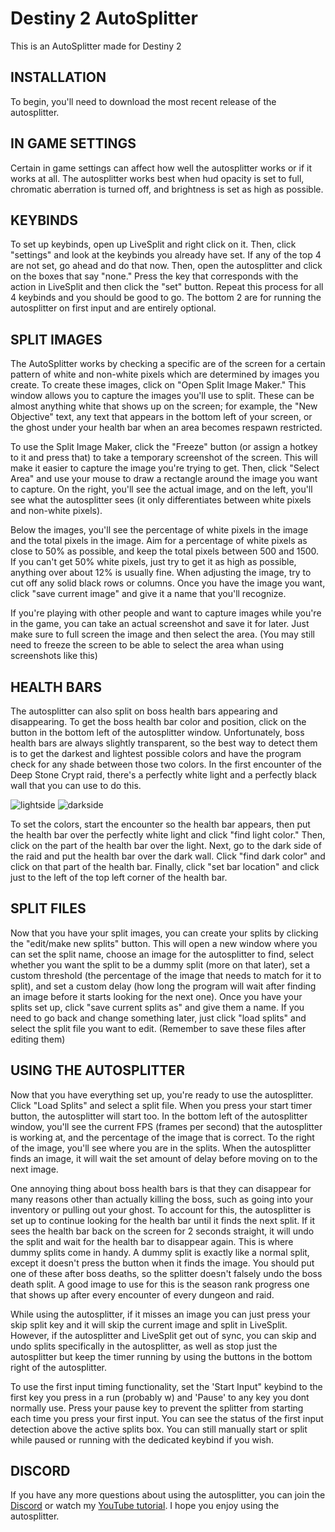 # Destiny 2 AutoSplitter
This is an AutoSplitter made for Destiny 2

## INSTALLATION

To begin, you'll need to download the most recent release of the autosplitter.

## IN GAME SETTINGS

Certain in game settings can affect how well the autosplitter works or if it works at all. The autosplitter works best when hud opacity is set to full, chromatic aberration is turned off, and brightness is set as high as possible.

## KEYBINDS

To set up keybinds, open up LiveSplit and right click on it. Then, click "settings" and look at the keybinds you already have set. If any of the top 4 are not set, go ahead and do that now. Then, open the autosplitter and click on the boxes that say "none." Press the key that corresponds with the action in LiveSplit and then click the "set" button. Repeat this process for all 4 keybinds and you should be good to go. The bottom 2 are for running the autosplitter on first input and are entirely optional.

 ## SPLIT IMAGES

The AutoSplitter works by checking a specific are of the screen for a certain pattern of white and non-white pixels which are determined by images you create. To create these images, click on "Open Split Image Maker." This window allows you to capture the images you'll use to split. These can be almost anything white that shows up on the screen; for example, the "New Objective" text, any text that appears in the bottom left of your screen, or the ghost under your health bar when an area becomes respawn restricted.

To use the Split Image Maker, click the "Freeze" button (or assign a hotkey to it and press that) to take a temporary screenshot of the screen. This will make it easier to capture the image you're trying to get. Then, click "Select Area" and use your mouse to draw a rectangle around the image you want to capture. On the right, you'll see the actual image, and on the left, you'll see what the autosplitter sees (it only differentiates between white pixels and non-white pixels).

Below the images, you'll see the percentage of white pixels in the image and the total pixels in the image. Aim for a percentage of white pixels as close to 50% as possible, and keep the total pixels between 500 and 1500. If you can't get 50% white pixels, just try to get it as high as possible, anything over about 12% is usually fine. When adjusting the image, try to cut off any solid black rows or columns. Once you have the image you want, click "save current image" and give it a name that you'll recognize.

If you're playing with other people and want to capture images while you're in the game, you can take an actual screenshot and save it for later. Just make sure to full screen the image and then select the area. (You may still need to freeze the screen to be able to select the area whan using screenshots like this)

## HEALTH BARS

The autosplitter can also split on boss health bars appearing and disappearing. To get the boss health bar color and position, click on the button in the bottom left of the autosplitter window. Unfortunately, boss health bars are always slightly transparent, so the best way to detect them is to get the darkest and lightest possible colors and have the program check for any shade between those two colors. In the first encounter of the Deep Stone Crypt raid, there's a perfectly white light and a perfectly black wall that you can use to do this.

![lightside](https://user-images.githubusercontent.com/100012355/209782725-4cc57e50-4bea-4129-9ff2-efb537fed8e4.png)
![darkside](https://user-images.githubusercontent.com/100012355/209782733-4ad81b30-c1d4-44ea-aa5b-4c54e55cb432.png)

To set the colors, start the encounter so the health bar appears, then put the health bar over the perfectly white light and click "find light color." Then, click on the part of the health bar over the light. Next, go to the dark side of the raid and put the health bar over the dark wall. Click "find dark color" and click on that part of the health bar. Finally, click "set bar location" and click just to the left of the top left corner of the health bar.

## SPLIT FILES

Now that you have your split images, you can create your splits by clicking the "edit/make new splits" button. This will open a new window where you can set the split name, choose an image for the autosplitter to find, select whether you want the split to be a dummy split (more on that later), set a custom threshold (the percentage of the image that needs to match for it to split), and set a custom delay (how long the program will wait after finding an image before it starts looking for the next one). Once you have your splits set up, click "save current splits as" and give them a name. If you need to go back and change something later, just click "load splits" and select the split file you want to edit. (Remember to save these files after editing them)

## USING THE AUTOSPLITTER

Now that you have everything set up, you're ready to use the autosplitter. Click "Load Splits" and select a split file. When you press your start timer button, the autosplitter will start too. In the bottom left of the autosplitter window, you'll see the current FPS (frames per second) that the autosplitter is working at, and the percentage of the image that is correct. To the right of the image, you'll see where you are in the splits. When the autosplitter finds an image, it will wait the set amount of delay before moving on to the next image.

One annoying thing about boss health bars is that they can disappear for many reasons other than actually killing the boss, such as going into your inventory or pulling out your ghost. To account for this, the autosplitter is set up to continue looking for the health bar until it finds the next split. If it sees the health bar back on the screen for 2 seconds straight, it will undo the split and wait for the health bar to disappear again. This is where dummy splits come in handy. A dummy split is exactly like a normal split, except it doesn't press the button when it finds the image. You should put one of these after boss deaths, so the splitter doesn't falsely undo the boss death split. A good image to use for this is the season rank progress one that shows up after every encounter of every dungeon and raid.

While using the autosplitter, if it misses an image you can just press your skip split key and it will skip the current image and split in LiveSplit. However, if the autosplitter and LiveSplit get out of sync, you can skip and undo splits specifically in the autosplitter, as well as stop just the autosplitter but keep the timer running by using the buttons in the bottom right of the autosplitter.

To use the first input timing functionality, set the 'Start Input" keybind to the first key you press in a run (probably w) and 'Pause' to any key you dont normally use. Press your pause key to prevent the splitter from starting each time you press your first input. You can see the status of the first input detection above the active splits box. You can still manually start or split while paused or running with the dedicated keybind if you wish.

## DISCORD

If you have any more questions about using the autosplitter, you can join the [Discord](https://discord.gg/6RJDAAJ8jx) or watch my [YouTube tutorial](https://www.youtube.com/watch?v=c8aR0jlVNXU). I hope you enjoy using the autosplitter.
